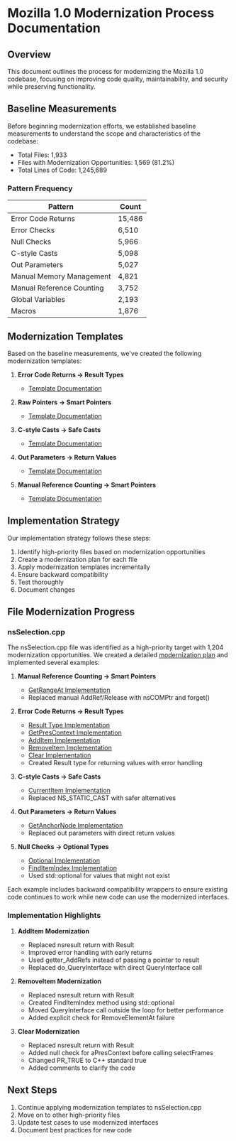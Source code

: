 # Mozilla 1.0 Modernization Process Documentation

## Overview

This document outlines the process for modernizing the Mozilla 1.0 codebase, focusing on improving code quality, maintainability, and security while preserving functionality.

## Baseline Measurements

Before beginning modernization efforts, we established baseline measurements to understand the scope and characteristics of the codebase:

- Total Files: 1,933
- Files with Modernization Opportunities: 1,569 (81.2%)
- Total Lines of Code: 1,245,689

### Pattern Frequency

| Pattern | Count |
|---------|-------|
| Error Code Returns | 15,486 |
| Error Checks | 6,510 |
| Null Checks | 5,966 |
| C-style Casts | 5,098 |
| Out Parameters | 5,027 |
| Manual Memory Management | 4,821 |
| Manual Reference Counting | 3,752 |
| Global Variables | 2,193 |
| Macros | 1,876 |

## Modernization Templates

Based on the baseline measurements, we've created the following modernization templates:

1. **Error Code Returns → Result Types**
   - [Template Documentation](modernization_templates/error_code_result_type.md)

2. **Raw Pointers → Smart Pointers**
   - [Template Documentation](modernization_templates/raw_pointers_to_smart_pointers.md)

3. **C-style Casts → Safe Casts**
   - [Template Documentation](modernization_templates/c_style_cast_to_safe_cast.md)

4. **Out Parameters → Return Values**
   - [Template Documentation](modernization_templates/out_parameters_to_return_values.md)

5. **Manual Reference Counting → Smart Pointers**
   - [Template Documentation](modernization_templates/manual_refcount_to_smart_ptr.md)

## Implementation Strategy

Our implementation strategy follows these steps:

1. Identify high-priority files based on modernization opportunities
2. Create a modernization plan for each file
3. Apply modernization templates incrementally
4. Ensure backward compatibility
5. Test thoroughly
6. Document changes

## File Modernization Progress

### nsSelection.cpp

The nsSelection.cpp file was identified as a high-priority target with 1,204 modernization opportunities. We created a detailed [modernization plan](modernization_plan_nsSelection.md) and implemented several examples:

1. **Manual Reference Counting → Smart Pointers**
   - [GetRangeAt Implementation](modernized_nsSelection_GetRangeAt.cpp)
   - Replaced manual AddRef/Release with nsCOMPtr and forget()

2. **Error Code Returns → Result Types**
   - [Result Type Implementation](modernized_nsSelection_Result.h)
   - [GetPresContext Implementation](modernized_nsSelection_GetPresContext.cpp)
   - [AddItem Implementation](modernized_nsSelection_AddItem.cpp)
   - [RemoveItem Implementation](modernized_nsSelection_RemoveItem.cpp)
   - [Clear Implementation](modernized_nsSelection_Clear.cpp)
   - Created Result<T> type for returning values with error handling

3. **C-style Casts → Safe Casts**
   - [CurrentItem Implementation](modernized_nsSelection_CurrentItem.cpp)
   - Replaced NS_STATIC_CAST with safer alternatives

4. **Out Parameters → Return Values**
   - [GetAnchorNode Implementation](modernized_nsSelection_GetAnchorNode.cpp)
   - Replaced out parameters with direct return values

5. **Null Checks → Optional Types**
   - [Optional Implementation](modernized_nsSelection_Optional.cpp)
   - [FindItemIndex Implementation](modernized_nsSelection_RemoveItem.cpp)
   - Used std::optional for values that might not exist

Each example includes backward compatibility wrappers to ensure existing code continues to work while new code can use the modernized interfaces.

### Implementation Highlights

1. **AddItem Modernization**
   - Replaced nsresult return with Result<bool>
   - Improved error handling with early returns
   - Used getter_AddRefs instead of passing a pointer to result
   - Replaced do_QueryInterface with direct QueryInterface call

2. **RemoveItem Modernization**
   - Replaced nsresult return with Result<bool>
   - Created FindItemIndex method using std::optional
   - Moved QueryInterface call outside the loop for better performance
   - Added explicit check for RemoveElementAt failure

3. **Clear Modernization**
   - Replaced nsresult return with Result<void>
   - Added null check for aPresContext before calling selectFrames
   - Changed PR_TRUE to C++ standard true
   - Added comments to clarify the code

## Next Steps

1. Continue applying modernization templates to nsSelection.cpp
2. Move on to other high-priority files
3. Update test cases to use modernized interfaces
4. Document best practices for new code 